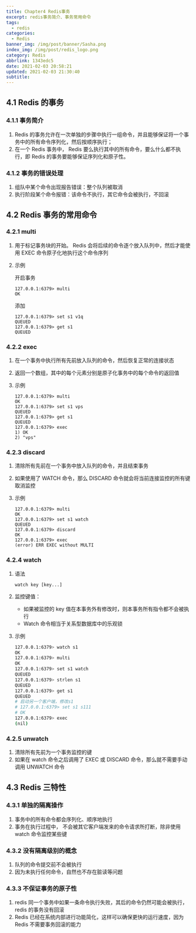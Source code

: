 ```yaml
---
title: Chapter4 Redis事务
excerpt: redis事务简介、事务常用命令
tags:
  - redis
categories:
  - Redis
banner_img: /img/post/banner/Sasha.png
index_img: /img/post/redis_logo.png
category: Redis
abbrlink: 1343edc5
date: 2021-02-03 20:58:21
updated: 2021-02-03 21:30:40
subtitle:
---
```

## 4.1 Redis 的事务

### 4.1.1 事务简介

1. Redis 的事务允许在一次单独的步骤中执行一组命令，并且能够保证将一个事务中的所有命令序列化，然后按顺序执行；
2. 在一个 Redis 事务中， Redis 要么执行其中的所有命令，要么什么都不执行，即 Redis 的事务要能够保证序列化和原子性。

### 4.1.2 事务的错误处理

1. 组队中某个命令出现报告错误：整个队列被取消
2. 执行阶段某个命令报错：该命令不执行，其它命令会被执行，不回滚

## 4.2 Redis 事务的常用命令

### 4.2.1 multi

1. 用于标记事务块的开始。 Redis 会将后续的命令逐个放入队列中，然后才能使用 EXEC 命令原子化地执行这个命令序列

2. 示例

    开启事务
    ```
    127.0.0.1:6379> multi
    OK
    ```
    添加
    ```
    127.0.0.1:6379> set s1 v1q
    QUEUED
    127.0.0.1:6379> get s1
    QUEUED
    ```

### 4.2.2 exec

1. 在一个事务中执行所有先前放入队列的命令，然后恢复正常的连接状态

2. 返回一个数组，其中的每个元素分别是原子化事务中的每个命令的返回值
   
3. 示例

    ```
    127.0.0.1:6379> multi
    OK
    127.0.0.1:6379> set s1 vps
    QUEUED
    127.0.0.1:6379> get s1
    QUEUED
    127.0.0.1:6379> exec
    1) OK
    2) "vps" 
    ```

### 4.2.3 discard

1. 清除所有先前在一个事务中放入队列的命令，并且结束事务
2. 如果使用了 WATCH 命令，那么 DISCARD 命令就会将当前连接监控的所有键取消监控
3. 示例

    ```
    127.0.0.1:6379> multi
    OK
    127.0.0.1:6379> set s1 watch
    QUEUED
    127.0.0.1:6379> discard
    OK
    127.0.0.1:6379> exec
    (error) ERR EXEC without MULTI
    ```
### 4.2.4 watch

1. 语法

    ```
    watch key [key...]
    ```
2. 监控键值：
   * 如果被监控的 key 值在本事务外有修改时，则本事务所有指令都不会被执行
   * Watch 命令相当于关系型数据库中的乐观锁
3. 示例

    ```sh
    127.0.0.1:6379> watch s1
    OK
    127.0.0.1:6379> multi
    OK
    127.0.0.1:6379> set s1 watch
    QUEUED
    127.0.0.1:6379> strlen s1
    QUEUED
    127.0.0.1:6379> get s1
    QUEUED
    # 启动另一个客户端，修改s1
    # 127.0.0.1:6379> set s1 s111
    # OK
    127.0.0.1:6379> exec
    (nil)
    ```

### 4.2.5 unwatch

1. 清除所有先前为一个事务监控的键
2. 如果在 watch 命令之后调用了 EXEC 或 DISCARD 命令，那么就不需要手动调用 UNWATCH 命令

## 4.3 Redis 三特性

### 4.3.1 单独的隔离操作

1. 事务中的所有命令都会序列化、顺序地执行
2. 事务在执行过程中， 不会被其它客户端发来的命令请求所打断，除非使用 watch 命令监控某些键

### 4.3.2 没有隔离级别的概念

1. 队列的命令提交前不会被执行
2. 因为未执行任何命令，自然也不存在脏读等问题

### 4.3.3 不保证事务的原子性

1. redis 同一个事务中如果一条命令执行失败，其后的命令仍然可能会被执行， redis 的事务没有回滚
2. Redis 已经在系统内部进行功能简化，这样可以确保更快的运行速度，因为 Redis 不需要事务回滚的能力




